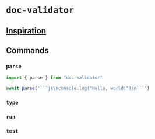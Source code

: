 # `doc-validator`

## [Inspiration](https://twitter.com/bitandbang/status/1375534850506129418)

## Commands

### `parse`

````js
import { parse } from "doc-validator"

await parse('```js\nconsole.log("Hello, world!")\n```')
````

### `type`

### `run`

### `test`
